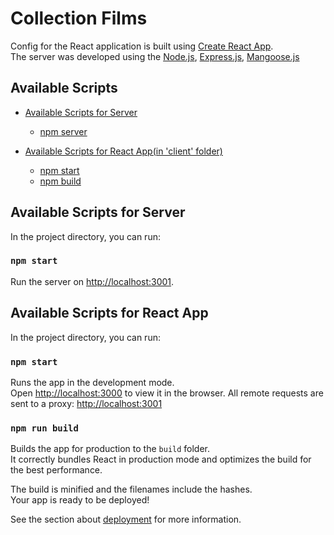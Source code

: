 # Collection Films

Config for the React application is built using [Create React App](https://github.com/facebook/create-react-app).<br/>
The server was developed using the [Node.js](https://github.com/nodejs/node), [Express.js](https://github.com/expressjs/express), [Mangoose.js](https://github.com/Automattic/mongoose)

## Available Scripts

- [Available Scripts for Server](#available-scripts-for-server)
  - [npm server](#npm-server)
  
- [Available Scripts for React App(in 'client' folder)](#available-scripts-for-react-app)
  - [npm start](#npm-server)
  - [npm build](#npm-server)
  
  
## Available Scripts for Server

In the project directory, you can run:

### `npm start`

Run the server on [http://localhost:3001](http://localhost:3001).

## Available Scripts for React App

In the project directory, you can run:

### `npm start`

Runs the app in the development mode.<br>
Open [http://localhost:3000](http://localhost:3000) to view it in the browser.
All remote requests are sent to a proxy: [http://localhost:3001](http://localhost:3001)

### `npm run build`

Builds the app for production to the `build` folder.<br>
It correctly bundles React in production mode and optimizes the build for the best performance.

The build is minified and the filenames include the hashes.<br>
Your app is ready to be deployed!

See the section about [deployment](#deployment) for more information.